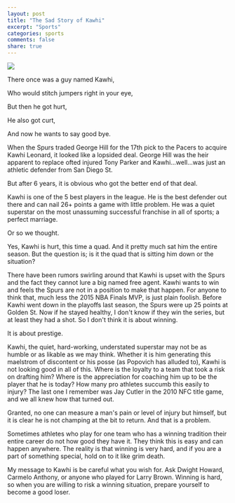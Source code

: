 ```yaml
---
layout: post
title: "The Sad Story of Kawhi"
excerpt: "Sports"
categories: sports
comments: false
share: true
---
```


![](http://uploads.thatnbalotterypick.com/wp-content/uploads/2017/01/12205345/KawhiLeonard-770x470.jpg)






There once was a guy named Kawhi,

Who would stitch jumpers right in your eye,


But then he got hurt,

He also got curt,

And now he wants to say good bye.





When the Spurs traded George Hill for the 17th pick to the Pacers to acquire Kawhi Leonard, it looked like a lopsided deal. George Hill was the heir apparent to replace ofted injured Tony Parker and Kawhi...well...was just an athletic defender from San Diego St.


But after 6 years, it is obvious who got the better end of that deal.



Kawhi is one of the 5 best players in the league. He is the best defender out there and can nail 26+ points a game with little problem. He was a quiet superstar on the most unassuming successful franchise in all of sports; a perfect marriage.


Or so we thought.


Yes, Kawhi is hurt, this time a quad. And it pretty much sat him the entire season. But the question is; is it the quad that is sitting him down or the situation?



There have been rumors swirling around that Kawhi is upset with the Spurs and the fact they cannot lure a big named free agent. Kawhi wants to win and feels the Spurs are not in a position to make that happen. For anyone to think that, much less the 2015 NBA Finals MVP, is just plain foolish. Before Kawhi went down in the playoffs last season, the Spurs were up 25 points at Golden St. Now if he stayed healthy, I don't know if they win the series, but at least they had a shot. So I don't think it is about winning.

It is about prestige. 


Kawhi, the quiet, hard-working, understated superstar may not be as humble or as likable as we may think. Whether it is him generating this maelstrom of discontent or his posse (as Popovich has alluded to), Kawhi is not looking good in all of this. Where is the loyalty to a team that took a risk on drafting him? Where is the appreciation for coaching him up to be the player that he is today? How many pro athletes succumb this easily to injury? The last one I remember was Jay Cutler in the 2010 NFC title game, and we all knew how that turned out.


Granted, no one can measure a man's pain or level of injury but himself, but it is clear he is not champing at the bit to return. And that is a problem.


Sometimes athletes who play for one team who has a winning tradition their entire career do not how good they have it. They think this is easy and can happen anywhere. The reality is that winning is very hard, and if you are a part of something special, hold on to it like grim death. 


My message to Kawhi is be careful what you wish for. Ask Dwight Howard, Carmelo Anthony, or anyone who played for Larry Brown. Winning is hard, so when you are willing to risk a winning situation, prepare yourself to become a good loser.



